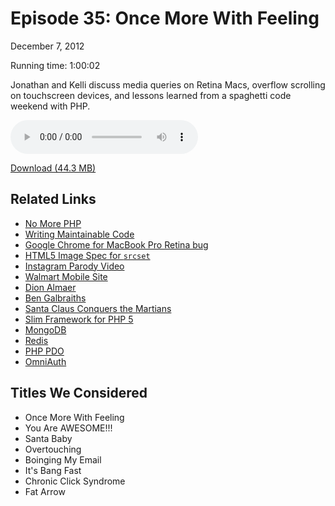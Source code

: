 Episode 35: Once More With Feeling
====
December 7, 2012

Running time: 1:00:02

Jonathan and Kelli discuss media queries on Retina Macs, overflow scrolling on touchscreen devices, and lessons learned from a spaghetti code weekend with PHP.

<audio preload="auto" controls>
	<source src="https://s3.amazonaws.com/nitch/Episode_35_Once_More_With_Feeling.mp3" type="audio/mpeg" />
	<source src="https://s3.amazonaws.com/nitch/Episode_35_Once_More_With_Feeling.ogg" type="audio/ogg" />
</audio>

[Download (44.3 MB)](https://s3.amazonaws.com/nitch/Episode_35_Once_More_With_Feeling.mp3 "Episode 35: Once More With Feeling")

## Related Links

* [No More PHP](http://kellishaver.tumblr.com/post/36945747656/no-more-php)
* [Writing Maintainable Code](http://kellishaver.tumblr.com/post/36944250134/writing-maintainable-code)
* [Google Chrome for MacBook Pro Retina bug](http://chriswharton.me/2012/08/google-chrome-for-macbook-pro-retina-bug/)
* [HTML5 Image Spec for `srcset`](http://www.whatwg.org/specs/web-apps/current-work/multipage/embedded-content-1.html#attr-img-srcset)
* [Instagram Parody Video](http://blogs.sfweekly.com/exhibitionist/2012/12/instagram_parody_nickelback_video_photograph.php)
* [Walmart Mobile Site](http://mobile.walmart.com/)
* [Dion Almaer](http://almaer.com/blog/about)
* [Ben Galbraiths](http://benzilla.galbraiths.org/)
* [Santa Claus Conquers the Martians](http://www.imdb.com/title/tt0058548/)
* [Slim Framework for PHP 5](http://www.slimframework.com/)
* [MongoDB](http://www.mongodb.org/ "MongoDB")
* [Redis](http://redis.io/ "Redis")
* [PHP PDO](http://php.net/manual/en/book.pdo.php "PHP: PDO - Manual")
* [OmniAuth](https://github.com/intridea/omniauth)

## Titles We Considered

* Once More With Feeling
* You Are AWESOME!!!
* Santa Baby
* Overtouching
* Boinging My Email
* It's Bang Fast
* Chronic Click Syndrome
* Fat Arrow
